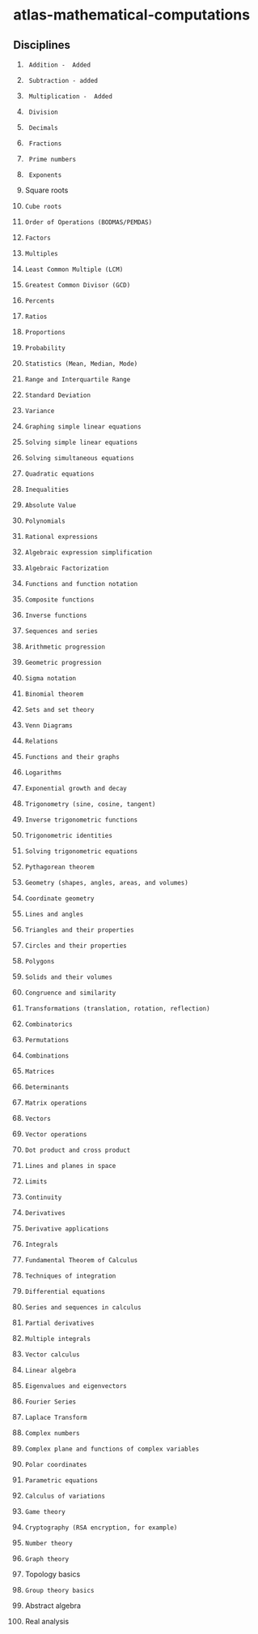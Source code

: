 # atlas-mathematical-computations

## Disciplines

1.  	Addition -  Added

2.  	Subtraction - added

3.  	Multiplication -  Added

4.  	Division

5.  	Decimals

6.  	Fractions

7.  	Prime numbers

8.  	Exponents

9.	  Square roots

10. 	Cube roots

11. 	Order of Operations (BODMAS/PEMDAS)

12. 	Factors

13. 	Multiples

14. 	Least Common Multiple (LCM)

15. 	Greatest Common Divisor (GCD)

16. 	Percents

17. 	Ratios

18. 	Proportions

19. 	Probability

20. 	Statistics (Mean, Median, Mode)

21. 	Range and Interquartile Range

22. 	Standard Deviation

23. 	Variance

24. 	Graphing simple linear equations

25. 	Solving simple linear equations

26. 	Solving simultaneous equations

27. 	Quadratic equations

28. 	Inequalities

29. 	Absolute Value

30. 	Polynomials

31. 	Rational expressions

32. 	Algebraic expression simplification

33. 	Algebraic Factorization

34. 	Functions and function notation

35. 	Composite functions

36. 	Inverse functions

37. 	Sequences and series

38. 	Arithmetic progression

39. 	Geometric progression

40. 	Sigma notation

41. 	Binomial theorem

42. 	Sets and set theory

43. 	Venn Diagrams

44. 	Relations

45. 	Functions and their graphs

46. 	Logarithms

47. 	Exponential growth and decay

48. 	Trigonometry (sine, cosine, tangent)

49. 	Inverse trigonometric functions

50. 	Trigonometric identities

51. 	Solving trigonometric equations

52. 	Pythagorean theorem

53. 	Geometry (shapes, angles, areas, and volumes)

54. 	Coordinate geometry

55. 	Lines and angles

56. 	Triangles and their properties

57. 	Circles and their properties

58. 	Polygons

59. 	Solids and their volumes

60. 	Congruence and similarity

61. 	Transformations (translation, rotation, reflection)

62. 	Combinatorics

63. 	Permutations

64. 	Combinations

65. 	Matrices

66. 	Determinants

67. 	Matrix operations

68. 	Vectors

69. 	Vector operations

70. 	Dot product and cross product

71. 	Lines and planes in space

72. 	Limits

73. 	Continuity

74. 	Derivatives

75. 	Derivative applications

76. 	Integrals

77. 	Fundamental Theorem of Calculus

78. 	Techniques of integration

79. 	Differential equations

80. 	Series and sequences in calculus

81. 	Partial derivatives

82. 	Multiple integrals

83. 	Vector calculus

84. 	Linear algebra

85. 	Eigenvalues and eigenvectors

86. 	Fourier Series

87. 	Laplace Transform

88. 	Complex numbers

89. 	Complex plane and functions of complex variables

90. 	Polar coordinates

91. 	Parametric equations

92. 	Calculus of variations

93. 	Game theory

94. 	Cryptography (RSA encryption, for example)

95. 	Number theory

96.  	Graph theory

97.	  Topology basics

98.  	Group theory basics

99.	  Abstract algebra

100.	Real analysis
